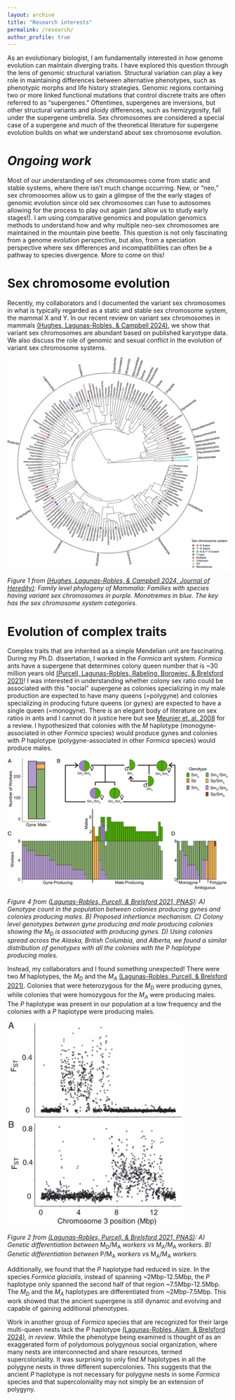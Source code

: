 ```yaml
---
layout: archive
title: "Research interests"
permalink: /research/
author_profile: true
---
```

As an evolutionary biologist, I am fundamentally interested in how genome evolution can maintain diverging traits. I have explored this question through the lens of genomic structural variation. Structural variation can play a key role in maintaining differences between alternative phenotypes, such as phenotypic morphs and life history strategies. Genomic regions containing two or more linked functional mutations that control discrete traits are often referred to as “supergenes.” Oftentimes, supergenes are inversions, but other structural variants and ploidy differences, such as hemizygosity, fall under the supergene umbrella. Sex chromosomes are considered a special case of a supergene and much of the theoretical literature for supergene evolution builds on what we understand about sex chromosome evolution.

# _Ongoing work_

Most of our understanding of sex chromosomes come from static and stable systems, where there isn’t much change occurring. New, or “neo,” sex chromosomes allow us to gain a glimpse of the the early stages of genomic evolution since old sex chromosomes can fuse to autosomes allowing for the process to play out again (and allow us to study early stages!). I am using comparative genomics and population genomics methods to understand how and why multiple neo-sex chromosomes are maintained in the mountain pine beetle. This question is not only fascinating from a genome evolution perspective, but also, from a speciation perspective where sex differences and incompatibilities can often be a pathway to species divergence. More to come on this!

# Sex chromosome evolution

Recently, my collaborators and I documented the variant sex chromosomes in what is typically regarded as a static and stable sex chromosome system, the mammal X and Y. In our recent review on variant sex chromosomes in mammals <a href="https://doi.org/10.1093/jhered/esae031" target="_blank" rel="noopener noreferrer">(Hughes, Lagunas-Robles, & Campbell 2024)</a>, we show that variant sex chromosomes are abundant based on published karyotype data. We also discuss the role of genomic and sexual conflict in the evolution of variant sex chromosome systems.

<img src="../images/Fig1_JHeredity_Hughes2024.jpeg" alt="drawing" width="750"/>

_Figure 1 from <a href="https://doi.org/10.1093/jhered/esae031" target="_blank" rel="noopener noreferrer">(Hughes, Lagunas-Robles, & Campbell 2024, Journal of Heredity)</a>: Family level phylogeny of Mammalia: Families with species having variant sex chromosomes in purple. Monotremes in blue. The key has the sex chromosome system categories._


# Evolution of complex traits

Complex traits that are inherited as a simple Mendelian unit are fascinating. During my Ph.D. dissertation, I worked in the _Formica_ ant system. _Formica_ ants have a supergene that determines colony queen number that is ~30 million years old <a href="https://onlinelibrary.wiley.com/doi/abs/10.1111/mec.16196" target="_blank" rel="noopener noreferrer">(Purcell, Lagunas-Robles, Rabeling, Borowiec, & Brelsford 2021)</a>! I was interested in understanding whether colony sex ratio could be associated with this "social" supergene as colonies specializing in my male production are expected to have many queens (=polygyne) and colonies specializing in producing future queens (or gynes) are expected to have a single queen (=monogyne). There is an elegant body of literature on sex ratios in ants and I cannot do it justice here but see <a href="https://academic.oup.com/beheco/article-abstract/19/2/382/213557" target="_blank" rel="noopener noreferrer">Meunier et. al. 2008</a> for a review. I hypothesized that colonies with the _M_ haplotype (monogyne-associated in other _Formica_ species) would produce gynes and colonies with _P_ haplotype (polygyne-associated in other _Formica_ species) would produce males. 

<img src="../images/Fig4_PNAS_GLR2021.jpg" alt="drawing" width="750"/>

_Figure 4 from <a href="https://www.pnas.org/doi/epub/10.1073/pnas.2101427118" target="_blank" rel="noopener noreferrer">(Lagunas-Robles, Purcell, & Brelsford 2021, PNAS)</a>: A) Genotype count in the population between colonies producing gynes and colonies producing males. B) Proposed inhertiance mechanism. C) Colony level genotypes between gyne producing and male producing colonies showing the_ M<sub>D</sub> _is associated with producing gynes. D) Using colonies spread across the Alaska, British Columbia, and Alberta, we found a similar distribution of genotypes with all the colonies with the_ P _haplotype producing males._


Instead, my collaborators and I found something unexpected! There were two _M_ haplotypes, the _M<sub>D</sub>_ and the _M<sub>A</sub>_ <a href="https://www.pnas.org/doi/epub/10.1073/pnas.2101427118" target="_blank" rel="noopener noreferrer">(Lagunas-Robles, Purcell, & Brelsford 2021)</a>. Colonies that were heterozygous for the _M<sub>D</sub>_ were producing gynes, while colonies that were homozygous for the _M<sub>A</sub>_ were producing males. The _P_ haplotype was present in our population at a low frequency and the colonies with a _P_ haplotype were producing males.


<img src="../images/Fig2_PNAS_GLR2021.jpg" alt="drawing" width="400"/>

_Figure 2 from <a href="https://www.pnas.org/doi/epub/10.1073/pnas.2101427118" target="_blank" rel="noopener noreferrer">(Lagunas-Robles, Purcell, & Brelsford 2021, PNAS)</a>: A) Genetic differentiation between_ M<sub>D</sub>/M<sub>A</sub> _workers vs_ M<sub>A</sub>/M<sub>A</sub> _workers. B) Genetic differentiation between_ P/M<sub>A</sub> _workers vs_ M<sub>A</sub>/M<sub>A</sub> _workers._

Additionally, we found that the _P_ haplotype had reduced in size. In the species _Formica glacialis_, instead of spanning ~2Mbp-12.5Mbp, the _P_ haplotype only spanned the second half of that region ~7.5Mbp-12.5Mbp. The _M<sub>D</sub>_ and the _M<sub>A</sub>_ haplotypes are differentiated from ~2Mbp-7.5Mbp. This work showed that the ancient supergene is still dynamic and evolving and capable of gaining additional phenotypes.

Work in another group of  _Formica_ species that are recognized for their large multi-queen nests lack the _P_ haplotype <a href="https://www.biorxiv.org/content/10.1101/2024.09.15.613148v1.abstract" target="_blank" rel="noopener noreferrer">(Lagunas-Robles, Alam, & Brelsford 2024)</a>, _in review_. While the phenotype being examined is thought of as an exaggerated form of polydomous polygynous social organization, where many nests are interconnected and share resources, termed supercoloniality. It was surprising to only find _M_ haplotypes in all the polygyne nests in three different supercolonies. This suggests that the ancient _P_ haplotype is not necessary for polygyne nests in some _Formica_ species and that supercoloniality may not simply be an extension of polygyny.
